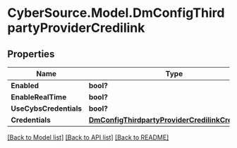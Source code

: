 # CyberSource.Model.DmConfigThirdpartyProviderCredilink
## Properties

Name | Type | Description | Notes
------------ | ------------- | ------------- | -------------
**Enabled** | **bool?** |  | [optional] 
**EnableRealTime** | **bool?** |  | [optional] 
**UseCybsCredentials** | **bool?** |  | [optional] 
**Credentials** | [**DmConfigThirdpartyProviderCredilinkCredentials**](DmConfigThirdpartyProviderCredilinkCredentials.md) |  | [optional] 

[[Back to Model list]](../README.md#documentation-for-models) [[Back to API list]](../README.md#documentation-for-api-endpoints) [[Back to README]](../README.md)

